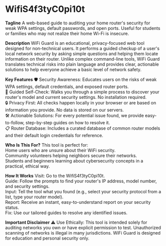 # WifiS4f3tyC0pi10t
**Tagline**
A web-based guide to auditing your home router's security for weak WPA settings, default passwords, and open ports. Useful for students or families who may not realize their home Wi-Fi is insecure.

**Description**
WiFi Guard is an educational, privacy-focused web tool designed for non-technical users. It performs a guided checkup of a user's local network security by asking simple questions and helping them locate information on their router. Unlike complex command-line tools, WiFi Guard translates technical risks into plain language and provides clear, actionable solutions to help everyone achieve a basic level of network safety.

**Key Features**
🛡️ Security Awareness: Educates users on the risks of weak WPA settings, default credentials, and exposed router ports.  
🤝 Guided Self-Check: Walks you through a simple process to discover your router's model and current security settings. No installation required.  
🔒 Privacy First: All checks happen locally in your browser or are based on information you provide. No data is stored on our servers.  
🛠️ Actionable Solutions: For every potential issue found, we provide easy-to-follow, step-by-step guides on how to resolve it.  
📋 Router Database: Includes a curated database of common router models and their default login credentials for reference.  

**Who Is This For?**
This tool is perfect for:  
Home users who are unsure about their WiFi security.  
Community volunteers helping neighbors secure their networks.  
Students and beginners learning about cybersecurity concepts in a practical, ethical way.  

**How It Works**
Visit: Go to the WifiS4f3tyC0pi10t.  
Guide: Follow the prompts to find your router's IP address, model number, and security settings.  
Input: Tell the tool what you found (e.g., select your security protocol from a list, type your router model).  
Report: Receive an instant, easy-to-understand report on your security status.  
Fix: Use our tailored guides to resolve any identified issues.  

**Important Disclaimer**
⚠️ Use Ethically: This tool is intended solely for auditing networks you own or have explicit permission to test. Unauthorized scanning of networks is illegal in many jurisdictions. WiFi Guard is designed for education and personal security only.
